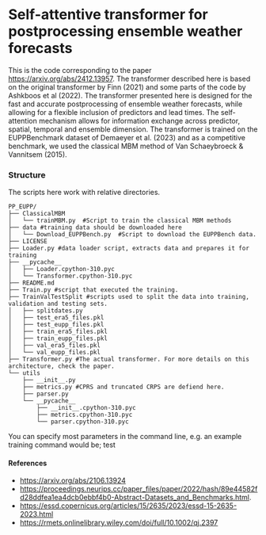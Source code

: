 # Self-attentive transformer for postprocessing ensemble weather forecasts
This is the code corresponding to the paper https://arxiv.org/abs/2412.13957. The transformer described here is based on the original transformer by Finn (2021) and some parts of the code by Ashkboos et al (2022).  The transformer presented here is designed for the fast and accurate postprocessing of ensemble weather forecasts, while allowing for a flexible inclusion of predictors and lead times. The self-attention mechanism allows for information exchange across predictor, spatial, temporal and ensemble dimension. The transformer is trained on the EUPPBenchmark dataset of Demaeyer et al. (2023) and
as a competitive benchmark, we used the classical MBM method of Van Schaeybroeck & Vannitsem (2015). 

### Structure
The scripts here work with relative directories. 
```
PP_EUPP/
├── ClassicalMBM
│   └── trainMBM.py  #Script to train the classical MBM methods 
├── data #training data should be downloaded here 
│   └── Download_EUPPBench.py  #Script to download the EUPPBench data. 
├── LICENSE
├── Loader.py #data loader script, extracts data and prepares it for training
├── __pycache__
│   ├── Loader.cpython-310.pyc
│   └── Transformer.cpython-310.pyc
├── README.md
├── Train.py #script that executed the training. 
├── TrainValTestSplit #scripts used to split the data into training, validation and testing sets. 
│   ├── splitdates.py
│   ├── test_era5_files.pkl
│   ├── test_eupp_files.pkl
│   ├── train_era5_files.pkl
│   ├── train_eupp_files.pkl
│   ├── val_era5_files.pkl
│   └── val_eupp_files.pkl
├── Transformer.py #The actual transformer. For more details on this architecture, check the paper. 
└── utils
    ├── __init__.py
    ├── metrics.py #CPRS and truncated CRPS are defiend here. 
    ├── parser.py
    └── __pycache__
        ├── __init__.cpython-310.pyc
        ├── metrics.cpython-310.pyc
        └── parser.cpython-310.pyc
```

You can specify most parameters in the command line, e.g. an example training command would be; test


#### References
 * https://arxiv.org/abs/2106.13924
 * https://proceedings.neurips.cc/paper_files/paper/2022/hash/89e44582fd28ddfea1ea4dcb0ebbf4b0-Abstract-Datasets_and_Benchmarks.html.
 * https://essd.copernicus.org/articles/15/2635/2023/essd-15-2635-2023.html
 * https://rmets.onlinelibrary.wiley.com/doi/full/10.1002/qj.2397
